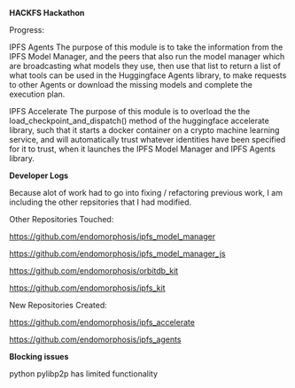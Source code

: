 **HACKFS Hackathon**

Progress:

  IPFS Agents
    The purpose of this module is to take the information from the IPFS Model Manager, and the peers that also run the model manager which are broadcasting what models they use, then use that list to return a list of what tools can be used in the Huggingface Agents library, to make requests to other Agents or download the missing models and complete the execution plan.  

  IPFS Accelerate
    The purpose of this module is to overload the the load_checkpoint_and_dispatch() method of the huggingface accelerate library, such that it starts a docker container on a crypto machine learning service, and will automatically trust whatever identities have been specified for it to trust, when it launches the IPFS Model Manager and IPFS Agents library.

**Developer Logs**

Because alot of work had to go into fixing / refactoring previous work, I am including the other repsitories that I had modified.

Other Repositories Touched:

https://github.com/endomorphosis/ipfs_model_manager

https://github.com/endomorphosis/ipfs_model_manager_js

https://github.com/endomorphosis/orbitdb_kit

https://github.com/endomorphosis/ipfs_kit

New Repositories Created:

https://github.com/endomorphosis/ipfs_accelerate

https://github.com/endomorphosis/ipfs_agents

**Blocking issues**

python pylibp2p has limited functionality
